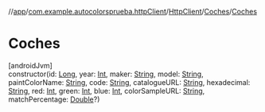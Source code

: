 //[app](../../../../index.md)/[com.example.autocolorsprueba.httpClient](../../index.md)/[HttpClient](../index.md)/[Coches](index.md)/[Coches](-coches.md)

# Coches

[androidJvm]\
constructor(id: [Long](https://kotlinlang.org/api/latest/jvm/stdlib/kotlin/-long/index.html), year: [Int](https://kotlinlang.org/api/latest/jvm/stdlib/kotlin/-int/index.html), maker: [String](https://kotlinlang.org/api/latest/jvm/stdlib/kotlin/-string/index.html), model: [String](https://kotlinlang.org/api/latest/jvm/stdlib/kotlin/-string/index.html), paintColorName: [String](https://kotlinlang.org/api/latest/jvm/stdlib/kotlin/-string/index.html), code: [String](https://kotlinlang.org/api/latest/jvm/stdlib/kotlin/-string/index.html), catalogueURL: [String](https://kotlinlang.org/api/latest/jvm/stdlib/kotlin/-string/index.html), hexadecimal: [String](https://kotlinlang.org/api/latest/jvm/stdlib/kotlin/-string/index.html), red: [Int](https://kotlinlang.org/api/latest/jvm/stdlib/kotlin/-int/index.html), green: [Int](https://kotlinlang.org/api/latest/jvm/stdlib/kotlin/-int/index.html), blue: [Int](https://kotlinlang.org/api/latest/jvm/stdlib/kotlin/-int/index.html), colorSampleURL: [String](https://kotlinlang.org/api/latest/jvm/stdlib/kotlin/-string/index.html), matchPercentage: [Double](https://kotlinlang.org/api/latest/jvm/stdlib/kotlin/-double/index.html)?)
